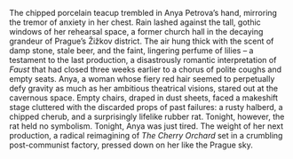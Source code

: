 The chipped porcelain teacup trembled in Anya Petrova’s hand, mirroring the tremor of anxiety in her chest.  Rain lashed against the tall, gothic windows of her rehearsal space, a former church hall in the decaying grandeur of Prague’s Žižkov district.  The air hung thick with the scent of damp stone, stale beer, and the faint, lingering perfume of lilies – a testament to the last production, a disastrously romantic interpretation of *Faust* that had closed three weeks earlier to a chorus of polite coughs and empty seats.  Anya, a woman whose fiery red hair seemed to perpetually defy gravity as much as her ambitious theatrical visions, stared out at the cavernous space.  Empty chairs, draped in dust sheets, faced a makeshift stage cluttered with the discarded props of past failures: a rusty halberd, a chipped cherub, and a surprisingly lifelike rubber rat.  Tonight, however, the rat held no symbolism. Tonight, Anya was just tired.  The weight of her next production, a radical reimagining of *The Cherry Orchard* set in a crumbling post-communist factory, pressed down on her like the Prague sky.

